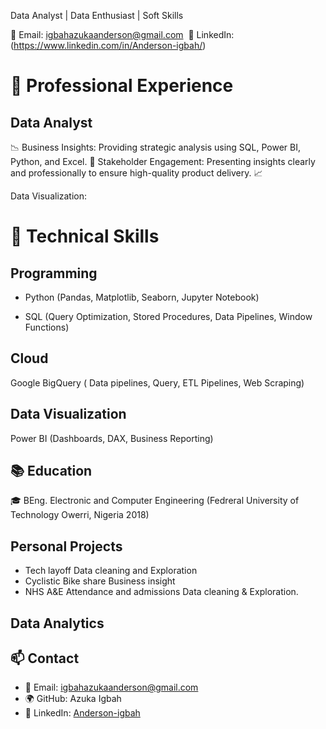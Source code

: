 Data Analyst | Data Enthusiast | Soft Skills 


 

 

 

 

 

📧 Email: igbahazukaanderson@gmail.com 
📎 LinkedIn: (https://www.linkedin.com/in/Anderson-igbah/)
# 💼 Professional Experience

## Data Analyst

📉 Business Insights: Providing strategic analysis using SQL, Power BI, Python, and Excel. 📢 Stakeholder Engagement: Presenting insights clearly and professionally to ensure high-quality product delivery. 📈 

Data Visualization: 

# 🔧 Technical Skills

## Programming

 - Python (Pandas, Matplotlib, Seaborn, Jupyter Notebook)

  - SQL (Query Optimization, Stored Procedures, Data Pipelines, Window Functions)
  
## Cloud 
Google BigQuery ( Data pipelines, Query, 
 ETL Pipelines, Web Scraping)

## Data Visualization

 Power BI (Dashboards, DAX, Business Reporting)


## 📚 Education

🎓 BEng. Electronic and Computer Engineering (Fedreral University of Technology Owerri, Nigeria 2018) 

## Personal Projects

- Tech layoff Data cleaning and Exploration
- Cyclistic Bike share Business insight
- NHS A&E Attendance and admissions Data cleaning & Exploration.


## Data Analytics


## 📫 Contact

- 📧 Email: igbahazukaanderson@gmail.com
- 🌍 GitHub: Azuka Igbah
- 💼 LinkedIn: <a href="https://www.linkedin.com/in/anderson-igbah?utm_source=share&utm_campaign=share_via&utm_content=profile&utm_medium=ios_app">Anderson-igbah</a>
